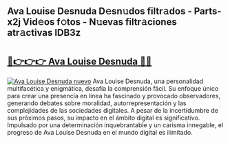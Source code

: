 ## Ava Louise Desnuda D𝚎sn𝚞dos filtr𝚊dos - Parts-x2j Vid𝚎os f𝚘tos - N𝚞evas filtr𝚊ciones atr𝚊ctivas lDB3z

# <h2><a href="http://mb2gu5z.tromn.icu/?c=Ava+Louise+Desnuda">🔗👉👉👉 Ava Louise Desnuda 🔗🔗</a></h2>

[![Ava Louise Desnuda nuevo](https://i.imgur.com/pEAQMta.gif)](http://mb2gu5z.tromn.icu/?c=Ava+Louise+Desnuda)
Ava Louise Desnuda, una personalidad multifacética y enigmática, desafía la comprensión fácil. Su enfoque único para crear una presencia en línea ha fascinado y provocado observadores, generando debates sobre moralidad, autorrepresentación y las complejidades de las sociedades digitales. A pesar de la incertidumbre de sus próximos pasos, su impacto en el ámbito digital es significativo. Impulsado por una determinación inquebrantable y un carisma innegable, el progreso de Ava Louise Desnuda en el mundo digital es ilimitado.
